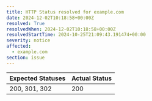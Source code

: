 ```yaml
---
title: HTTP Status resolved for example.com
date: 2024-12-02T10:18:58+00:00Z
resolved: True
resolvedWhen: 2024-12-02T10:18:58+00:00Z
resolvedStartTime: 2024-10-25T21:09:43.191474+00:00
severity: notice
affected:
  - example.com
section: issue
---
```


| Expected Statuses | Actual Status  |
|-------------------|----------------|
| 200, 301, 302 | 200 |
